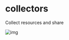 # collectors
Collect resources and share


![img](https://imgkr.cn-bj.ufileos.com/5275f755-c7b3-4299-9949-ccc65a0042ae.png)
